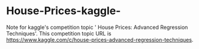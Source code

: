 # House-Prices-kaggle-
Note for kaggle's competition topic ' House Prices: Advanced Regression Techniques'. This competition topic URL is https://www.kaggle.com/c/house-prices-advanced-regression-techniques.
